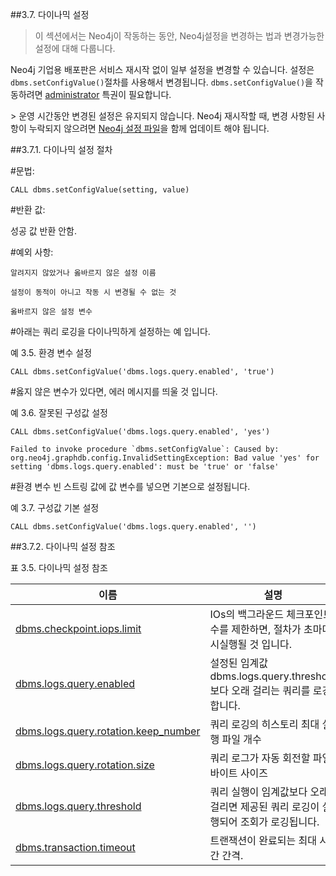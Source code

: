 ##3.7. 다이나믹 설정

> 이 섹션에서는 Neo4j이 작동하는 동안, Neo4j설정을 변경하는 법과 변경가능한 설정에 대해 다룹니다.


Neo4j 기업용 배포판은 서비스 재시작 없이 일부 설정을 변경할 수 있습니다. 설정은 ```dbms.setConfigValue()```절차를 사용해서 변경됩니다. ```dbms.setConfigValue()```을 작동하려면 [administrator]("https://neo4j.com/docs/operations-manual/current/security/authentication-authorization/terminology/#term-administrator") 특권이 필요합니다. 


<span class="glyphicon glyphicon-info-sign" aria-hidden="true"></span> > 운영 시간동안 변경된 설정은 유지되지 않습니다. Neo4j 재시작할 때, 변경 사항된 사항이 누락되지 않으려면 [Neo4j 설정 파일]("https://neo4j.com/docs/operations-manual/current/configuration/file-locations/#file-locations-configuration")을 함께 업데이트 해야 됩니다.


##3.7.1. 다이나믹 설정 절차

#문법:

```CALL dbms.setConfigValue(setting, value)```

#반환 값:

성공 값 반환 안함.

#예외 사항:

```
알려지지 않았거나 옳바르지 않은 설정 이름
```

```
설정이 동적이 아니고 작동 시 변경될 수 없는 것
```

```
옳바르지 않은 설정 변수
```

#아래는 쿼리 로깅을 다이나믹하게 설정하는 예 입니다.

예 3.5. 환경 변수 설정

```CALL dbms.setConfigValue('dbms.logs.query.enabled', 'true')```

#옳지 않은 변수가 있다면, 에러 메시지를 띄울 것 입니다. 

예 3.6. 잘못된 구성값 설정

```CALL dbms.setConfigValue('dbms.logs.query.enabled', 'yes')```

```
Failed to invoke procedure `dbms.setConfigValue`: Caused by: org.neo4j.graphdb.config.InvalidSettingException: Bad value 'yes' for setting 'dbms.logs.query.enabled': must be 'true' or 'false'
```

#환경 변수 빈 스트링 값에 값 변수를 넣으면 기본으로 설정됩니다. 

예 3.7. 구성값 기본 설정
```
CALL dbms.setConfigValue('dbms.logs.query.enabled', '')
```


##3.7.2. 다이나믹 설정 참조

표 3.5. 다이나믹 설정 참조

| 이름                                                         | 설명                                                         |
| ------------------------------------------------------------ | ------------------------------------------------------------ |
| [dbms.checkpoint.iops.limit]("https://neo4j.com/docs/operations-manual/current/reference/configuration-settings/#config_dbms.checkpoint.iops.limit") | IOs의 백그라운드 체크포인트 수를 제한하면, 절차가 초마다 시실행될 것 입니다. |
| [dbms.logs.query.enabled]("https://neo4j.com/docs/operations-manual/current/reference/configuration-settings/#config_dbms.logs.query.enabled") | 설정된 임계값 dbms.logs.query.threshold 보다 오래 걸리는 쿼리를 로깅합니다. |
| [dbms.logs.query.rotation.keep_number]("https://neo4j.com/docs/operations-manual/current/reference/configuration-settings/#config_dbms.logs.query.rotation.keep_number") | 쿼리 로깅의 히스토리 최대 실행 파일 개수                     |
| [dbms.logs.query.rotation.size]("https://neo4j.com/docs/operations-manual/current/reference/configuration-settings/#config_dbms.logs.query.rotation.size") | 쿼리 로그가 자동 회전할 파일 바이트 사이즈                   |
| [dbms.logs.query.threshold]("https://neo4j.com/docs/operations-manual/current/reference/configuration-settings/#config_dbms.logs.query.threshold") | 쿼리 실행이 임계값보다 오래 걸리면 제공된 쿼리 로깅이 실행되어 조회가 로깅됩니다. |
| [dbms.transaction.timeout]("https://neo4j.com/docs/operations-manual/current/reference/configuration-settings/#config_dbms.transaction.timeout") | 트랜잭션이 완료되는 최대 시간 간격.                          |

